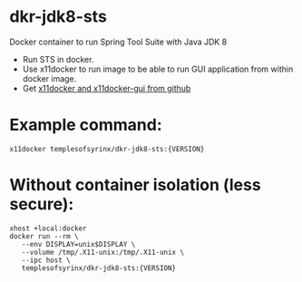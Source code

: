 # dkr-jdk8-sts

Docker container to run Spring Tool Suite with Java JDK 8
 - Run STS in docker. 
 - Use x11docker to run image to be able to run GUI application from within docker image. 
 - Get [x11docker and x11docker-gui from github](https://github.com/mviereck/x11docker)

# Example command: 
 ```
 x11docker templesofsyrinx/dkr-jdk8-sts:{VERSION}
 ```

# Without container isolation (less secure):
 ```
 xhost +local:docker
 docker run --rm \
    --env DISPLAY=unix$DISPLAY \
    --volume /tmp/.X11-unix:/tmp/.X11-unix \
    --ipc host \
    templesofsyrinx/dkr-jdk8-sts:{VERSION}
 ```
